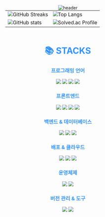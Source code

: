 <div align="center">
  <img src="https://capsule-render.vercel.app/api?type=venom&color=0:00b4d8,100:0077b6&height=200&section=header&text=Taeho%20Ryu&fontSize=60&fontColor=ffffff" alt="header" />
</div>

<div align="center">
  <table style="border: none; width: 80%; margin: 0 auto; table-layout: fixed;">
        <tr style="border: none;">
          <td style="border: none; background-color: transparent; ">
        <img src="https://github-readme-streak-stats.herokuapp.com/?user=rtaeho&theme=dark&background=000000" alt="GitHub Streaks" />
      </td>
      <td style="border: none; background-color: transparent; ">
        <img src="https://github-readme-stats.vercel.app/api/top-langs/?username=rtaeho&layout=compact&theme=catppuccin_mocha" alt="Top Langs" />
      </td>
    </tr>
    <tr style="border: none;">
      <td style="border: none; background-color: transparent; ">
        <img src="https://github-readme-stats.vercel.app/api?username=rtaeho&show_icons=true&theme=holi" alt="GitHub stats"/>
      </td>
      <td style="border: none; background-color: transparent; ">
        <img src="http://mazassumnida.wtf/api/v2/generate_badge?boj=ryou0920" alt="Solved.ac Profile"/>
      </td>
    </tr>

  </table>
</div>

<br>

<div align="center"><h1 style="color: #007BFF; opacity: 0.8;">📚 STACKS</h1></div>

<div align="center" style="margin-top: 10px;"> 
  <h3 style="color: #007BFF; opacity: 0.8;">프로그래밍 언어</h3>
  <img src="https://img.shields.io/badge/Java-007396?style=for-the-badge&logo=java&logoColor=white">  
  <img src="https://img.shields.io/badge/Javascript-F7DF1E?style=for-the-badge&logo=javascript&logoColor=black">
  <img src="https://img.shields.io/badge/C-A8B9CC?style=for-the-badge&logo=c&logoColor=black">
  <img src="https://img.shields.io/badge/C++-00599C?style=for-the-badge&logo=cplusplus&logoColor=white">

  <h3 style="color: #007BFF; opacity: 0.8;">프론트엔드</h3>
  <img src="https://img.shields.io/badge/React-61DAFB?style=for-the-badge&logo=react&logoColor=black"> 
  <img src="https://img.shields.io/badge/HTML5-E34F26?style=for-the-badge&logo=html5&logoColor=white">
  <img src="https://img.shields.io/badge/CSS3-1572B6?style=for-the-badge&logo=css3&logoColor=white">
  <img src="https://img.shields.io/badge/Redux-764ABC?style=for-the-badge&logo=redux&logoColor=white">

  <h3 style="color: #007BFF; opacity: 0.8;">백엔드 & 데이터베이스</h3>
  <img src="https://img.shields.io/badge/Spring-6DB33F?style=for-the-badge&logo=spring&logoColor=white"> 
  <img src="https://img.shields.io/badge/Spring Boot-6DB33F?style=for-the-badge&logo=springboot&logoColor=white"> 
  <img src="https://img.shields.io/badge/MySQL-4479A1?style=for-the-badge&logo=mysql&logoColor=white">
  
  <h3 style="color: #007BFF; opacity: 0.8;">배포 & 클라우드</h3>
  <img src="https://img.shields.io/badge/Vercel-000000?style=for-the-badge&logo=vercel&logoColor=white">
  <img src="https://img.shields.io/badge/Amazon EC2-FF9900?style=for-the-badge&logo=amazonec2&logoColor=white">
  <img src="https://img.shields.io/badge/AWS-232F3E?style=for-the-badge&logo=amazonaws&logoColor=white">

  <h3 style="color: #007BFF; opacity: 0.8;">운영체제</h3>
  <img src="https://img.shields.io/badge/Linux-FCC624?style=for-the-badge&logo=linux&logoColor=white"> 
  <img src="https://img.shields.io/badge/MacOS-000000?style=for-the-badge&logo=macos&logoColor=white">

  <h3 style="color: #007BFF; opacity: 0.8;">버전 관리 & 도구</h3>
  <img src="https://img.shields.io/badge/Git-F05032?style=for-the-badge&logo=git&logoColor=white">
  <img src="https://img.shields.io/badge/GitHub-181717?style=for-the-badge&logo=github&logoColor=white">
</div>
